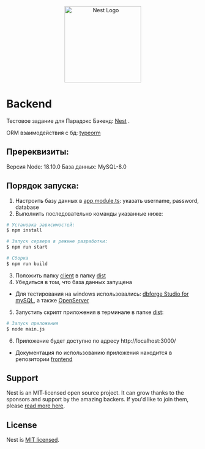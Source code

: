 <p align="center">
  <a href="http://nestjs.com/" target="blank"><img src="https://nestjs.com/img/logo-small.svg" width="200" alt="Nest Logo" /></a>
</p>

[circleci-image]: https://img.shields.io/circleci/build/github/nestjs/nest/master?token=abc123def456
[circleci-url]: https://circleci.com/gh/nestjs/nest

# Backend
Тестовое задание для Парадокс
Бэкенд: [Nest](https://github.com/nestjs/nest) .

ORM взаимодействия с бд: [typeorm](https://docs.nestjs.com/techniques/database#typeorm-integration)


## Пререквизиты:
Версия Node: 18.10.0
База данных: MySQL-8.0

## Порядок запуска:

1. Настроить базу данных в [app.module.ts](./src/app.module.ts): указать username, password, database
2. Выполнить последовательно команды указанные ниже:

```bash
# Установка зависимостей: 
$ npm install
```

```bash
# Запуск сервера в режиме разработки:
$ npm run start
```

```bash
# Сборка
$ npm run build
```
3. Положить папку [client](client) в папку [dist](dist)
4. Убедиться в том, что база данных запущена
* Для тестирования на windows использовались: [dbforge Studio for mySQL](http://www.devart.com/ru/dbforge/mysql/studio), а также [OpenServer](https://ospanel.io/)
5. Запустить скрипт приложения в терминале в папке [dist](dist):
```bash 
# Запуск приложения
$ node main.js
```
6. Приложение будет доступно по адресу http://localhost:3000/
* Документация по использованию приложения находится в репозитории [frontend](https://github.com/Septant/paradox-test-frontend/blob/master/README.md)

## Support
Nest is an MIT-licensed open source project. It can grow thanks to the sponsors and support by the amazing backers. If you'd like to join them, please [read more here](https://docs.nestjs.com/support).

## License

Nest is [MIT licensed](LICENSE).
